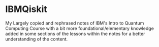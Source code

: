 # IBMQiskit
My Largely copied and rephrased notes of IBM's Intro to Quantum Computing Course with a bit more 
foundational/elementary knowledge added in some sections of the lessons within the notes for a better understanding of the content.
